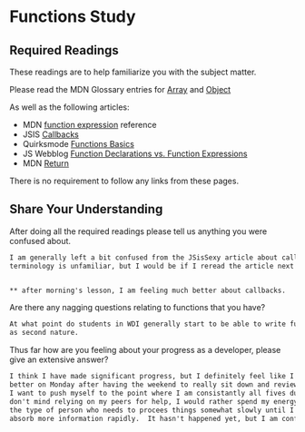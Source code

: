 # Functions Study

## Required Readings

These readings are to help familiarize you with the subject matter.

Please read the MDN Glossary entries for [Array](https://developer.mozilla.org/en-US/docs/Glossary/array) and [Object](https://developer.mozilla.org/en-US/docs/Glossary/Object)

As well as the following articles:

-   MDN [function expression](https://developer.mozilla.org/en-US/docs/Web/JavaScript/Reference/Operators/function) reference
-   JSIS [Callbacks](http://javascriptissexy.com/understand-javascript-callback-functions-and-use-them/)
-   Quirksmode [Functions Basics](http://www.quirksmode.org/js/function.html)
-   JS Webblog [Function Declarations vs. Function Expressions](https://javascriptweblog.wordpress.com/2010/07/06/function-declarations-vs-function-expressions/)
-   MDN [Return](https://developer.mozilla.org/en-US/docs/Web/JavaScript/Reference/Statements/return)

There is no requirement to follow any links from these pages.

## Share Your Understanding

After doing all the required readings please tell us anything you were confused about.

```md
I am generally left a bit confused from the JSisSexy article about callback functions.  Mostly because some of the
terminology is unfamiliar, but I would be if I reread the article next week, it will make perfect sense.


** after morning's lesson, I am feeling much better about callbacks.
```

Are there any nagging questions relating to functions that you have?

```md
At what point do students in WDI generally start to be able to write functions like the ones we are working on this week
as second nature.
```

Thus far how are you feeling about your progress as a developer, please give
an extensive answer?

```md
I think I have made significant progress, but I definitely feel like I should be making more.  I will be able to evaluate
better on Monday after having the weekend to really sit down and review this week's material and play around with it.
I want to push myself to the point where I am consistantly all fives during the week for comfort and clarity.  While I
don't mind relying on my peers for help, I would rather spend my energy helping others understand the material.  I am
the type of person who needs to procees things somewhat slowly until I hit my 'ah-ha' moment, then I can ramp up and
absorb more information rapidly.  It hasn't happened yet, but I am confident that point is not too distant.
```
